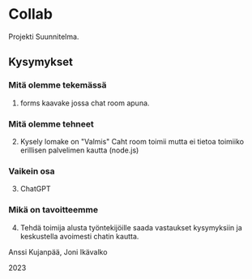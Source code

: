 # Collab

Projekti Suunnitelma.

## Kysymykset

### Mitä olemme tekemässä
1) forms kaavake jossa chat room apuna.
### Mitä olemme tehneet
2) Kysely lomake on "Valmis" Caht room toimii mutta ei tietoa toimiiko erillisen palvelimen kautta (node.js)
### Vaikein osa
3) ChatGPT
### Mikä on tavoitteemme
4) Tehdä toimija alusta työntekijöille saada vastaukset kysymyksiin ja keskustella avoimesti chatin kautta.


Anssi Kujanpää, 
Joni Ikävalko

2023